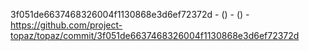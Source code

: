 3f051de6637468326004f1130868e3d6ef72372d -  () -  () - https://github.com/project-topaz/topaz/commit/3f051de6637468326004f1130868e3d6ef72372d
